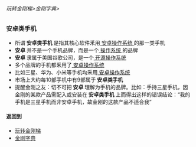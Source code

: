 ###### 玩转金刚梯>金刚字典>
### 安卓类手机

- 所谓<strong> 安卓类手机 </strong> 是指其核心软件釆用[ 安卓操作系统 ]()的那一类手机
- <strong> 安卓 </strong>并不是一个手机品牌，而是一个[ 操作系统 ]()的品牌
- <strong> 安卓 </strong>隶属于美国谷歌公司，是一个[ 开源操作系统 ]()
- 多个品牌的手机都釆用了[ 安卓操作系统 ]()
- 比如三星、华为、小米等手机均釆用[ 安卓操作系统 ]()
- 市场上大约每10部手机中有9部属于<strong> 安卓类手机 </strong>
- 提醒金刚之友：切不可把<strong> 安卓 </strong>理解为手机的品牌。比如：手持三星手机，因金刚的某款产品需配入或安装在<strong> 安卓类手机 </strong>上而得出这样的错误结论：“我的手机是三星手机而非安卓手机，故金刚的这款产品不适合我”

#### 返回到
- [玩转金刚梯](https://github.com/a2zitpro/web/blob/master/LadderFree/A.md)
- [金刚字典](https://github.com/a2zitpro/web/blob/master/LadderFree/kkDictionary/KKDictionary.md)



